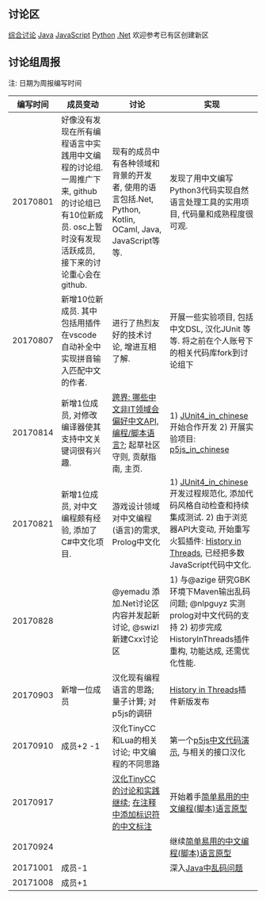 ## 讨论区
[综合讨论](https://github.com/program-in-chinese/overview/issues) [Java](https://github.com/program-in-chinese/Java) [JavaScript](https://github.com/program-in-chinese/JavaScript) [Python](https://github.com/program-in-chinese/Python) [.Net](https://github.com/program-in-chinese/.Net) 欢迎参考已有区创建新区

## 讨论组周报

注: 日期为周报编写时间

编写时间 | 成员变动 | 讨论 | 实现
------------ | ------------- | ------------- | -------------
20170801 | 好像没有发现在所有编程语言中实践用中文编程的讨论组. 一周推广下来, github的讨论组已有10位新成员. osc上暂时没有发现活跃成员, 接下来的讨论重心会在github. | 现有的成员中有各种领域和背景的开发者, 使用的语言包括.Net, Python, Kotlin, OCaml, Java, JavaScript等等. | 发现了用中文编写Python3代码实现自然语言处理工具的实用项目, 代码量和成熟程度很可观. |
20170807 | 新增10位新成员. 其中包括用插件在vscode自动补全中实现拼音输入匹配中文的作者. | 进行了热烈友好的技术讨论, 增进互相了解. | 开展一些实验项目, 包括中文DSL, 汉化JUnit 等等. 将之前在个人账号下的相关代码库fork到讨论组下 |
20170814 | 新增1位成员, 对修改编译器使其支持中文关键词很有兴趣. | [跨界: 哪些中文非IT领域会偏好中文API, 编程/脚本语言?](https://github.com/program-in-chinese/overview/issues/19); 起草社区守则, 贡献指南, 主页. | 1) [JUnit4_in_chinese](https://github.com/program-in-chinese/junit4_in_chinese)开始合作开发 2) 开展实验项目: [p5js_in_chinese](https://github.com/program-in-chinese/p5js_in_chinese) |
20170821 | 新增1位成员, 对中文编程颇有经验, 添加了C#中文化项目. | 游戏设计领域对中文编程(语言)的需求, Prolog中文化 | 1) [JUnit4_in_chinese](https://github.com/program-in-chinese/junit4_in_chinese)开发过程规范化, 添加代码风格自动检查和持续集成测试. 2) 由于浏览器API大变动, 开始重写火狐插件: [History in Threads](https://github.com/program-in-chinese/HistoryInThreads_WebExtension), 已经把多数JavaScript代码中文化. |
20170828 | | @yemadu 添加.Net讨论区内容并发起新讨论, @swizl 新建Cxx讨论区 | 1) 与@azige 研究GBK环境下Maven输出乱码问题; @nlpguyz 实测prolog对中文代码的支持 2) 初步完成HistoryInThreads插件重构, 功能达成, 还需优化性能. |
20170903 | 新增一位成员 | 汉化现有编程语言的思路; 量子计算; 对p5js的调研 | [History in Threads](https://addons.mozilla.org/en-US/firefox/addon/history-in-threads/)插件新版发布 |
20170910 | 成员+2 -1 | 汉化TinyCC和Lua的相关讨论; 中文编程的不同思路 | 第一个[p5js中文代码演示](https://my.oschina.net/u/750760/tweet/15262605), 与相关的接口汉化 |
20170917 | | [汉化TinyCC的讨论和实践继续](https://github.com/program-in-chinese/overview/issues/28#issuecomment-328427766); [在注释中添加标识符的中文标注](https://github.com/program-in-chinese/overview/issues/32) | 开始着手[简单易用的中文编程(脚本)语言原型](https://github.com/program-in-chinese/overview/issues/33) |
20170924 | | | 继续[简单易用的中文编程(脚本)语言原型](https://github.com/program-in-chinese/overview/issues/33#issuecomment-331752774) |
20171001 | 成员-1 | | 深入[Java中乱码问题](https://github.com/program-in-chinese/junit4_in_chinese/pull/12#issuecomment-333349920) |
20171008 | 成员+1 | | |
